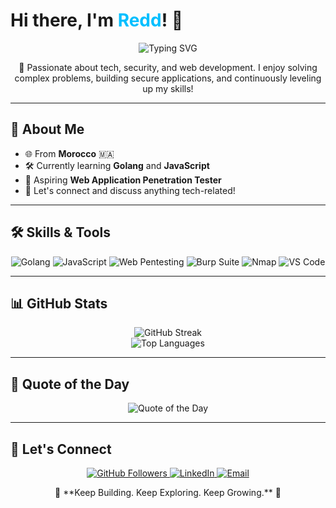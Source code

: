 # Hi there, I'm <span style="color: #00BFFF;">Redd</span>! 👋

<p align="center">
  <img src="https://readme-typing-svg.demolab.com?font=Fira+Code&size=22&pause=1000&color=00F7F7&width=435&lines=Penetration+Tester+%7C+Web+Developer;Always+Learning+and+Building;Exploring+Tech+with+Passion" alt="Typing SVG" />
</p>

<p align="center">
  🚀 Passionate about tech, security, and web development. I enjoy solving complex problems, building secure applications, and continuously leveling up my skills!
</p>

---

## 📍 About Me

- 🌐 From **Morocco** 🇲🇦  
- 🛠️ Currently learning **Golang** and **JavaScript**  
- 🔐 Aspiring **Web Application Penetration Tester**  
- 💬 Let's connect and discuss anything tech-related!  

---

## 🛠️ Skills & Tools

<p align="center">
  <img src="https://img.shields.io/badge/Language-Golang-blue?style=flat&logo=go" alt="Golang">
  <img src="https://img.shields.io/badge/Language-JavaScript-yellow?style=flat&logo=javascript" alt="JavaScript">
  <img src="https://img.shields.io/badge/Skill-Web%20Pentesting-green?style=flat&logo=webmoney" alt="Web Pentesting">
  <img src="https://img.shields.io/badge/Tool-Burp%20Suite-orange?style=flat&logo=burp-suite" alt="Burp Suite">
  <img src="https://img.shields.io/badge/Tool-Nmap-lightgrey?style=flat&logo=nmap" alt="Nmap">
  <img src="https://img.shields.io/badge/Editor-VS%20Code-blue?style=flat&logo=visual-studio-code" alt="VS Code">
</p>

---

## 📊 GitHub Stats

<p align="center">
  <img src="https://github-readme-streak-stats.herokuapp.com/?user=redd255&theme=dark" alt="GitHub Streak">
  <br>
  <img src="https://github-readme-stats.vercel.app/api/top-langs/?username=redd255&layout=compact&theme=dark&langs_count=6" alt="Top Languages">
</p>

---

## 🌟 Quote of the Day

<p align="center">
  <img src="https://quotes-github-readme.vercel.app/api?type=horizontal&theme=dark" alt="Quote of the Day">
</p>

---

## 🤝 Let's Connect

<p align="center">
  <a href="https://github.com/redd255">
    <img src="https://img.shields.io/github/followers/redd255?label=Followers&style=social" alt="GitHub Followers">
  </a>
  <a href="https://www.linkedin.com/in/youssef-hayyani-a54351275/">
    <img src="https://img.shields.io/badge/LinkedIn-Connect-blue?style=flat&logo=linkedin" alt="LinkedIn">
  </a>
  <a href="mailto:your.email@example.com">
    <img src="https://img.shields.io/badge/Email-Say%20Hi!-red?style=flat&logo=gmail" alt="Email">
  </a>
</p>

<p align="center">
  🌟 **Keep Building. Keep Exploring. Keep Growing.** 🌟
</p>
